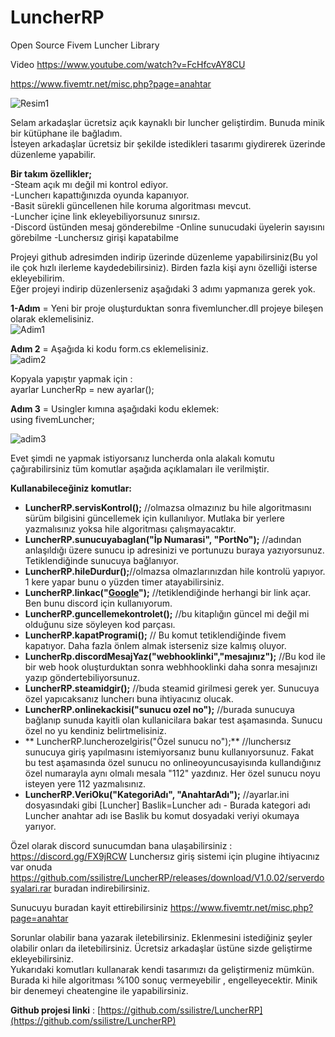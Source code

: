 # LuncherRP
Open Source Fivem Luncher Library

Video https://www.youtube.com/watch?v=FcHfcvAY8CU

https://www.fivemtr.net/misc.php?page=anahtar




  
![Resim1](https://i.hizliresim.com/KT3m45.png)

  
  
Selam arkadaşlar ücretsiz açık kaynaklı bir luncher geliştirdim. Bunuda minik bir kütüphane ile bağladım.  
İsteyen arkadaşlar ücretsiz bir şekilde istedikleri tasarımı giydirerek üzerinde düzenleme yapabilir.  
  
**Bir takım özellikler;**  
-Steam açık mı değil mi kontrol ediyor.  
-Luncherı kapattığınızda oyunda kapanıyor.  
-Basit sürekli güncellenen hile koruma algoritması mevcut.  
-Luncher içine link ekleyebiliyorsunuz sınırsız.  
-Discord üstünden mesaj gönderebilme
-Online sunucudaki üyelerin sayısını görebilme
-Lunchersız girişi kapatabilme
  

  
  
Projeyi github adresimden indirip üzerinde düzenleme yapabilirsiniz(Bu yol ile çok hızlı ilerleme kaydedebilirsiniz). Birden fazla kişi aynı özelliği isterse ekleyebilirim.  
Eğer projeyi indirip düzenlerseniz aşağıdaki 3 adımı yapmanıza gerek yok.  
  
**1-Adım** = Yeni bir proje oluşturduktan sonra fivemluncher.dll projeye bileşen olarak eklemelisiniz.  
   ![Adim1](https://s6.gifyu.com/images/adim1.gif)
  
**Adım 2** = Aşağıda ki kodu form.cs eklemelisiniz.  
![adim2](https://i.hizliresim.com/4S6xOh.png)

  
Kopyala yapıştır yapmak için :  
ayarlar LuncherRp = new ayarlar();  
  
**Adım 3** = Usingler kımına aşağıdaki kodu eklemek:  
using fivemLuncher;  

![adim3](https://i.hizliresim.com/phPeH1.png)

  
  
Evet şimdi ne yapmak istiyorsanız luncherda onla alakalı komutu çağırabilirsiniz tüm komutlar aşağıda açıklamaları ile verilmiştir.  
  
**Kullanabileceğiniz komutlar:**  

 -   **LuncherRP.servisKontrol();** //olmazsa olmazınız bu hile algoritmasını sürüm bilgisini güncellemek için kullanılıyor. Mutlaka bir yerlere yazmalısınız yoksa hile algoritması çalışmayacaktır.
 -   **LuncherRP.sunucuyabaglan("İp Numarasi", "PortNo");** //adından anlaşıldığı üzere sunucu ip adresinizi ve portunuzu buraya yazıyorsunuz. Tetiklendiğinde sunucuya bağlanıyor.
 -   **LuncherRP.hileDurdur();**//olmazsa olmazlarınızdan hile kontrolü yapıyor. 1 kere yapar bunu o yüzden timer atayabilirsiniz.
 -   **LuncherRP.linkac("[Google](https://www.google.com/)");** //tetiklendiğinde herhangi bir link açar. Ben bunu discord için kullanıyorum.
 -   **LuncherRP.guncellemekontrolet();** //bu kitaplığın güncel mi değil mi olduğunu size söyleyen kod parçası.
 -   **LuncherRP.kapatProgrami();** // Bu komut tetiklendiğinde fivem kapatıyor. Daha fazla önlem almak isterseniz size kalmış oluyor.
 - **LuncherRp.discordMesajYaz("webhooklinki","mesajınız");** //Bu kod ile bir web hook oluşturduktan sonra webhhooklinki daha sonra mesajınızı yazıp göndertebiliyorsunuz.
 - **LuncherRP.steamidgir();** //buda steamid girilmesi gerek yer. Sunucuya özel yapıcaksanız luncherı buna ihtiyacınız olucak.
 - **LuncherRP.onlinekackisi("sunucu ozel no");** //burada sunucuya bağlanıp sunuda kayitli olan kullanicilara bakar test aşamasında. Sunucu özel no yu kendiniz belirtmelisiniz.
 - **  LuncherRP.luncherozelgiris("Özel sunucu no");** //lunchersız sunucuya giriş yapılmasını istemiyorsanız bunu kullanıyorsunuz. Fakat bu test aşamasında özel sunucu no  onlineoyuncusayisında kullandığınız özel numarayla aynı olmalı mesala "112" yazdınız. Her özel sunucu noyu isteyen yere 112 yazmalısınız.
 - **LuncherRP.VeriOku("KategoriAdı", "AnahtarAdı");** //ayarlar.ini  dosyasındaki gibi [Luncher]
Baslik=Luncher adı - Burada kategori adı Luncher anahtar adı ise Baslik bu komut dosyadaki veriyi okumaya yarıyor.
 
 Özel olarak discord sunucumdan bana ulaşabilirsiniz : https://discord.gg/FX9jRCW
 Lunchersız giriş sistemi için plugine ihtiyacınız var onuda https://github.com/ssilistre/LuncherRP/releases/download/V1.0.02/serverdosyalari.rar buradan indirebilirsiniz.
 
 Sunucuyu buradan kayit ettirebilirsiniz https://www.fivemtr.net/misc.php?page=anahtar

Sorunlar olabilir bana yazarak iletebilirsiniz. Eklenmesini istediğiniz şeyler olabilir onları da iletebilirsiniz. Ücretsiz arkadaşlar üstüne sizde geliştirme ekleyebilirsiniz.  
Yukarıdaki komutları kullanarak kendi tasarımızı da geliştirmeniz mümkün. Burada ki hile algoritması %100 sonuç vermeyebilir , engelleyecektir. Minik bir denemeyi cheatengine ile yapabilirsiniz.  
  
**Github projesi linki** : [https://github.com/ssilistre/LuncherRP](https://github.com/ssilistre/LuncherRP)
